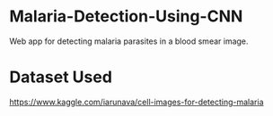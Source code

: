 # Malaria-Detection-Using-CNN
Web app for detecting malaria parasites in a blood smear image. 
# Dataset Used
https://www.kaggle.com/iarunava/cell-images-for-detecting-malaria


